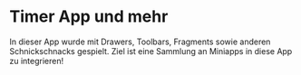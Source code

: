 # Timer App und mehr
In dieser App wurde mit Drawers, Toolbars, Fragments sowie anderen Schnickschnacks gespielt. Ziel ist eine Sammlung an Miniapps in diese App zu integrieren!
